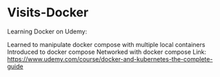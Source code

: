 # Visits-Docker

Learning Docker on Udemy:

Learned to manipulate docker compose with multiple local containers
Introduced to docker compose
Networked with docker compose
Link: https://www.udemy.com/course/docker-and-kubernetes-the-complete-guide
